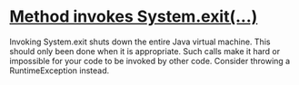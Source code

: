 # [Method invokes System.exit(...)](https://spotbugs.readthedocs.io/en/latest/bugDescriptions.html#DM_EXIT)

 Invoking System.exit shuts down the entire Java virtual machine. This
   should only been done when it is appropriate. Such calls make it
   hard or impossible for your code to be invoked by other code.
   Consider throwing a RuntimeException instead.